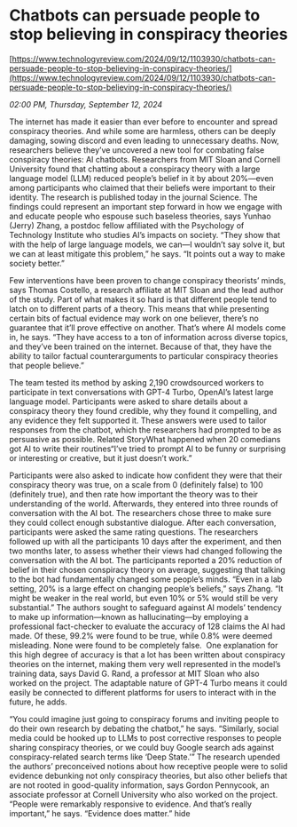# Chatbots can persuade people to stop believing in conspiracy theories

[https://www.technologyreview.com/2024/09/12/1103930/chatbots-can-persuade-people-to-stop-believing-in-conspiracy-theories/](https://www.technologyreview.com/2024/09/12/1103930/chatbots-can-persuade-people-to-stop-believing-in-conspiracy-theories/)

*02:00 PM, Thursday, September 12, 2024*

The internet has made it easier than ever before to encounter and spread conspiracy theories. And while some are harmless, others can be deeply damaging, sowing discord and even leading to unnecessary deaths. Now, researchers believe they’ve uncovered a new tool for combating false conspiracy theories: AI chatbots. Researchers from MIT Sloan and Cornell University found that chatting about a conspiracy theory with a large language model (LLM) reduced people’s belief in it by about 20%—even among participants who claimed that their beliefs were important to their identity. The research is published today in the journal Science.  The findings could represent an important step forward in how we engage with and educate people who espouse such baseless theories, says Yunhao (Jerry) Zhang, a postdoc fellow affiliated with the Psychology of Technology Institute who studies AI’s impacts on society. “They show that with the help of large language models, we can—I wouldn’t say solve it, but we can at least mitigate this problem,” he says. “It points out a way to make society better.”

Few interventions have been proven to change conspiracy theorists’ minds, says Thomas Costello, a research affiliate at MIT Sloan and the lead author of the study. Part of what makes it so hard is that different people tend to latch on to different parts of a theory. This means that while presenting certain bits of factual evidence may work on one believer, there’s no guarantee that it’ll prove effective on another. That’s where AI models come in, he says. “They have access to a ton of information across diverse topics, and they’ve been trained on the internet. Because of that, they have the ability to tailor factual counterarguments to particular conspiracy theories that people believe.”

The team tested its method by asking 2,190 crowdsourced workers to participate in text conversations with GPT-4 Turbo, OpenAI’s latest large language model. Participants were asked to share details about a conspiracy theory they found credible, why they found it compelling, and any evidence they felt supported it. These answers were used to tailor responses from the chatbot, which the researchers had prompted to be as persuasive as possible. Related StoryWhat happened when 20 comedians got AI to write their routines“I’ve tried to prompt AI to be funny or surprising or interesting or creative, but it just doesn’t work.”

Participants were also asked to indicate how confident they were that their conspiracy theory was true, on a scale from 0 (definitely false) to 100 (definitely true), and then rate how important the theory was to their understanding of the world. Afterwards, they entered into three rounds of conversation with the AI bot. The researchers chose three to make sure they could collect enough substantive dialogue. After each conversation, participants were asked the same rating questions. The researchers followed up with all the participants 10 days after the experiment, and then two months later, to assess whether their views had changed following the conversation with the AI bot. The participants reported a 20% reduction of belief in their chosen conspiracy theory on average, suggesting that talking to the bot had fundamentally changed some people’s minds. “Even in a lab setting, 20% is a large effect on changing people’s beliefs,” says Zhang. “It might be weaker in the real world, but even 10% or 5% would still be very substantial.” The authors sought to safeguard against AI models’ tendency to make up information—known as hallucinating—by employing a professional fact-checker to evaluate the accuracy of 128 claims the AI had made. Of these, 99.2% were found to be true, while 0.8% were deemed misleading. None were found to be completely false.  One explanation for this high degree of accuracy is that a lot has been written about conspiracy theories on the internet, making them very well represented in the model’s training data, says David G. Rand, a professor at MIT Sloan who also worked on the project. The adaptable nature of GPT-4 Turbo means it could easily be connected to different platforms for users to interact with in the future, he adds.

“You could imagine just going to conspiracy forums and inviting people to do their own research by debating the chatbot,” he says. “Similarly, social media could be hooked up to LLMs to post corrective responses to people sharing conspiracy theories, or we could buy Google search ads against conspiracy-related search terms like ‘Deep State.’” The research upended the authors’ preconceived notions about how receptive people were to solid evidence debunking not only conspiracy theories, but also other beliefs that are not rooted in good-quality information, says Gordon Pennycook, an associate professor at Cornell University who also worked on the project.  “People were remarkably responsive to evidence. And that’s really important,” he says. “Evidence does matter.” hide

